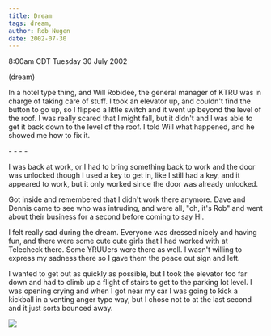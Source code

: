 ```yaml
---
title: Dream
tags: dream, 
author: Rob Nugen
date: 2002-07-30
---
```


<p class=date>8:00am CDT Tuesday 30 July 2002</p>

<p class=note>(dream)</p>

<p class=dream>In a hotel type thing, and Will Robidee, the general
manager of KTRU was in charge of taking care of stuff.  I took an
elevator up, and couldn't find the button to go up, so I flipped a
little switch and it went up beyond the level of the roof.  I was
really scared that I might fall, but it didn't and I was able to get
it back down to the level of the roof.  I told Will what happened, and
he showed me how to fix it.</p>

<p>- - - -</p>

<p class=dream>I was back at work, or I had to bring something back to
work and the door was unlocked though I used a key to get in, like I
still had a key, and it appeared to work, but it only worked since the
door was already unlocked.</p>

<p class=dream>Got inside and remembered that I didn't work there
anymore.  Dave and Dennis came to see who was intruding, and were all,
"oh, it's Rob" and went about their business for a second before
coming to say HI.</p>

<p class=dream>I felt really sad during the dream.  Everyone was
dressed nicely and having fun, and there were some cute cute girls
that I had worked with at Telecheck there.  Some YRUUers were there as
well.  I wasn't willing to express my sadness there so I gave them the
peace out sign and left.</p>

<p class=dream>I wanted to get out as quickly as possible, but I took
the elevator too far down and had to climb up a flight of stairs to
get to the parking lot level.  I was opening crying and when I got
near my car I was going to kick a kickball in a venting anger type
way, but I chose not to at the last second and it just sorta bounced
away.</p>

<p><img src="/images/rob/wL-ROB.gif"/></p>
